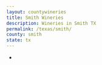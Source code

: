 ```yaml
---
layout: countywineries
title: Smith Wineries
description: Wineries in Smith TX
permalink: /texas/smith/
county: smith
state: tx
---
```

-
